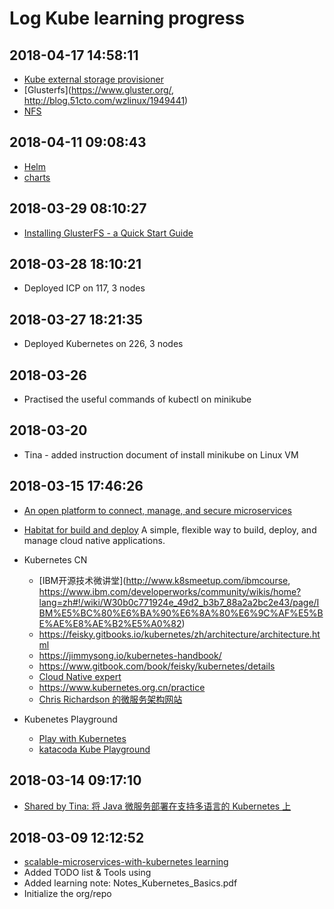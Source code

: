 # Log Kube learning progress

## 2018-04-17 14:58:11

* [Kube external storage provisioner](https://github.com/kubernetes-incubator/external-storage)
* [Glusterfs](https://www.gluster.org/, http://blog.51cto.com/wzlinux/1949441)
* [NFS](https://github.com/kubernetes-incubator/external-storage/tree/master/nfs)

## 2018-04-11 09:08:43

* [Helm](https://github.com/kubernetes/helm)
* [charts](https://github.com/kubernetes/helm/blob/master/docs/charts.md)

## 2018-03-29 08:10:27

* [Installing GlusterFS - a Quick Start Guide](https://docs.gluster.org/en/latest/Quick-Start-Guide/Quickstart/)

## 2018-03-28 18:10:21

* Deployed ICP on 117, 3 nodes

## 2018-03-27 18:21:35

* Deployed Kubernetes on 226, 3 nodes

## 2018-03-26

* Practised the useful commands of kubectl on minikube

## 2018-03-20

* Tina - added instruction document of install minikube on Linux VM

## 2018-03-15 17:46:26

* [An open platform to connect, manage, and secure microservices](https://istio.io/)
* [Habitat for build and deploy](https://www.habitat.sh/)
  A simple, flexible way to build, deploy, and manage cloud native applications.

* Kubernetes CN
  * [IBM开源技术微讲堂](http://www.k8smeetup.com/ibmcourse, https://www.ibm.com/developerworks/community/wikis/home?lang=zh#!/wiki/W30b0c771924e_49d2_b3b7_88a2a2bc2e43/page/IBM%E5%BC%80%E6%BA%90%E6%8A%80%E6%9C%AF%E5%BE%AE%E8%AE%B2%E5%A0%82)
  * https://feisky.gitbooks.io/kubernetes/zh/architecture/architecture.html
  * https://jimmysong.io/kubernetes-handbook/
  * https://www.gitbook.com/book/feisky/kubernetes/details
  * [Cloud Native expert](https://feisky.xyz/)
  * https://www.kubernetes.org.cn/practice
  * [Chris Richardson 的微服务架构网站](http://microservices.io/patterns/cn/index.html)

* Kubenetes Playground
  * [Play with Kubernetes](https://labs.play-with-k8s.com/)
  * [katacoda Kube Playground](https://www.katacoda.com/courses/kubernetes/playground)

## 2018-03-14 09:17:10

* [Shared by Tina: 将 Java 微服务部署在支持多语言的 Kubernetes 上](https://developer.ibm.com/cn/journey/deploy-java-microservices-on-kubernetes-with-polyglot-support/?cm_mmc=dwchina-_-homepage-_-dev-_-news)

## 2018-03-09 12:12:52

* [scalable-microservices-with-kubernetes learning](https://www.udacity.com/course/scalable-microservices-with-kubernetes--ud615)
* Added TODO list & Tools using
* Added learning note: Notes_Kubernetes_Basics.pdf
* Initialize the org/repo
